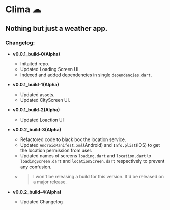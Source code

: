 # **Clima ☁**

## Nothing but just a weather app.

### Changelog:

- **v0.0.1_build-0(Alpha)**

  - Initaited repo.
  - Updated Loading Screen UI.
  - Indexed and added dependencies in single `dependencies.dart`.

- **v0.0.1_build-1(Alpha)**
  - Updated assets.
  - Updated CityScreen UI.

- **v0.0.1_build-2(Alpha)**
  - Updated Loaction UI

- **v0.0.2_build-3(Alpha)**
  - Refactored code to black box the location service.
  - Updated ```AndroidManifest.xml```(Android) and ```Info.plist```(iOS) to get the location permission from user.
  - Updated names of screens ```loading.dart``` and ```location.dart``` to ```loadingScreen.dart``` and ```locationScreen.dart``` respectively to prevent any confusion.
  - >I won't be releasing a build for this version. It'd be released on a major release.

- **v0.0.2_build-4(Alpha)**
  - Updated Changelog
